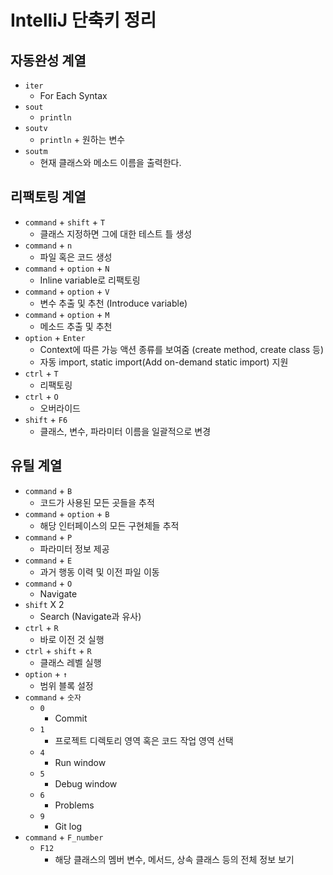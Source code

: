 # IntelliJ 단축키 정리
## 자동완성 계열
* `iter`
	* For Each Syntax
* `sout`
	* `println`
* `soutv`
	* `println` + 원하는 변수
* `soutm`
	* 현재 클래스와 메소드 이름을 출력한다.
## 리팩토링 계열
* `command` + `shift` + `T`
	* 클래스 지정하면 그에 대한 테스트 틀 생성
* `command` + `n`
	* 파일 혹은 코드 생성
* `command` + `option` + `N`
	* Inline variable로 리팩토링
* `command` + `option` + `V`
	* 변수 추출 및 추천 (Introduce variable)
* `command` + `option` + `M`
	* 메소드 추출 및 추천
* `option` + `Enter`
	* Context에 따른 가능 액션 종류를 보여줌 (create method, create class 등)
	* 자동 import, static import(Add on-demand static import) 지원
* `ctrl` + `T`
	* 리팩토링
* `ctrl` + `O`
	* 오버라이드
* `shift` + `F6`
	* 클래스, 변수, 파라미터 이름을 일괄적으로 변경
## 유틸 계열
* `command` + `B`
	* 코드가 사용된 모든 곳들을 추적
* `command` + `option` + `B`
	* 해당 인터페이스의 모든 구현체들 추적
* `command` + `P`
	* 파라미터 정보 제공
* `command` + `E`
	* 과거 행동 이력 및 이전 파일 이동
* `command` + `O`
	* Navigate
* `shift` X 2
	* Search (Navigate과 유사)
* `ctrl` + `R`
	* 바로 이전 것 실행
* `ctrl` + `shift` + `R`
	* 클래스 레벨 실행
* `option` + `↑`
	* 범위 블록 설정
* `command` + `숫자`
	* `0`
		* Commit
	* `1`
		* 프로젝트 디렉토리 영역 혹은 코드 작업 영역 선택
	* `4`
		* Run window
	* `5`
		* Debug window
	* `6`
		* Problems
	* `9`
		* Git log
* `command` + `F_number`
	* `F12`
		* 해당 클래스의 멤버 변수, 메서드, 상속 클래스 등의 전체 정보 보기 